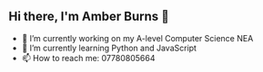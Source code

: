 ## Hi there, I'm Amber Burns 👋

<!--
**AmberB74/AmberB74** is a ✨ _special_ ✨ repository because its `README.md` (this file) appears on your GitHub profile. 

Here are some ideas to get you started: -->
- 🔭 I’m currently working on my A-level Computer Science NEA
- 🌱 I’m currently learning Python and JavaScript
- 📫 How to reach me: 07780805664


